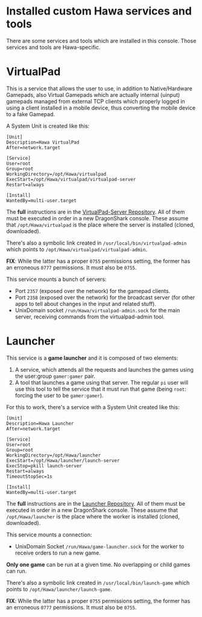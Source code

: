 # Installed custom Hawa services and tools
There are some services and tools which are installed in this console. Those services and tools are Hawa-specific.
# VirtualPad
This is a service that allows the user to use, in addition to Native/Hardware Gamepads, also Virtual Gamepads which are actually internal (uinput) gamepads managed from external TCP clients which properly logged in using a client installed in a mobile device, thus converting the mobile device to a fake Gamepad.

A System Unit is created like this:

```
[Unit]
Description=Hawa VirtualPad
After=network.target

[Service]
User=root
Group=root
WorkingDirectory=/opt/Hawa/virtualpad
ExecStart=/opt/Hawa/virtualpad/virtualpad-server
Restart=always

[Install]
WantedBy=multi-user.target
```

The **full** instructions are in the [VirtualPad-Server Repository](https://github.com/HawaTechnologies/virtualpad-server). All of them must be executed in order in a new DragonShark console. These assume that `/opt/Hawa/virtualpad` is the place where the server is installed (cloned, downloaded).

There's also a symbolic link created in `/usr/local/bin/virtualpad-admin` which points to `/opt/Hawa/virtualpad/virtualpad-admin`.

__FIX__: While the latter has a proper `0755` permissions setting, the former has an erroneous `0777` permissions. It must also be `0755`.

This service mounts a bunch of servers:
- Port `2357` (exposed over the network) for the gamepad clients.
- Port `2358` (exposed over the network) for the broadcast server (for other apps to tell about changes in the input and related stuff).
- UnixDomain socket `/run/Hawa/virtualpad-admin.sock` for the main server, receiving commands from the virtualpad-admin tool.
# Launcher
This service is a **game launcher** and it is composed of two elements:

1. A service, which attends all the requests and launches the games using the user:group `gamer:gamer` pair.
2. A tool that launches a game using that server. The regular `pi` user will use this tool to tell the service that it must run that game (being `root`: forcing the user to be `gamer:gamer`).

For this to work, there's a service with a System Unit created like this:

```
[Unit]
Description=Hawa Launcher
After=network.target

[Service]
User=root
Group=root
WorkingDirectory=/opt/Hawa/launcher
ExecStart=/opt/Hawa/launcher/launch-server
ExecStop=pkill launch-server
Restart=always
TimeoutStopSec=1s

[Install]
WantedBy=multi-user.target
```

The **full** instructions are in the [Launcher Repository](https://github.com/HawaTechnologies/launcher). All of them must be executed in order in a new DragonShark console. These assume that `/opt/Hawa/launcher` is the place where the worker is installed (cloned, downloaded).

This service mounts a connection:
- UnixDomain Socket `/run/Hawa/game-launcher.sock` for the worker to receive orders to run a new game.

**Only one game** can be run at a given time. No overlapping or child games can run.

There's also a symbolic link created in `/usr/local/bin/launch-game` which points to `/opt/Hawa/launcher/launch-game`.

__FIX__: While the latter has a proper `0755` permissions setting, the former has an erroneous `0777` permissions. It must also be `0755`.